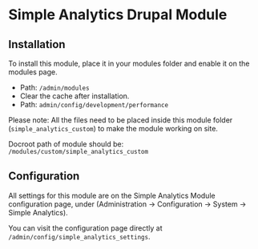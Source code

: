# Simple Analytics Drupal Module

## Installation

To install this module, place it in your modules folder and enable it on the 
modules page.

- Path: `/admin/modules`
- Clear the cache after installation.
- Path: `admin/config/development/performance`

Please note: All the files need to be placed inside this module folder (`simple_analytics_custom`) to make the module working on site.

Docroot path of module should be: `/modules/custom/simple_analytics_custom`

## Configuration

All settings for this module are on the Simple Analytics Module configuration page, under (Administration -> Configuration -> System -> Simple Analytics).

You can visit the configuration page directly at `/admin/config/simple_analytics_settings`.
